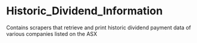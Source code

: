 # Historic_Dividend_Information
Contains scrapers that retrieve and print historic dividend payment data of various companies listed on the ASX
